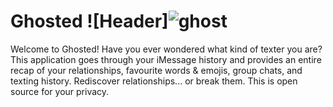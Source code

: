 # Ghosted ![Header]![ghost](https://user-images.githubusercontent.com/70731225/231541127-e9fd1a0c-f0a2-444a-877a-3002013dd56a.png)


Welcome to Ghosted! Have you ever wondered what kind of texter you are? This application goes through your iMessage history and provides an entire recap of your relationships, favourite words & emojis, group chats, and texting history. Rediscover relationships... or break them. This is open source for your privacy. 


